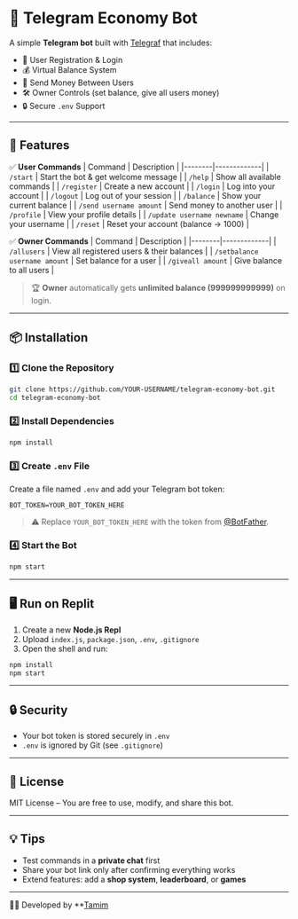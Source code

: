 # 💬 Telegram Economy Bot

A simple **Telegram bot** built with [Telegraf](https://telegraf.js.org/) that includes:
- 👤 User Registration & Login
- 💰 Virtual Balance System
- 🔄 Send Money Between Users
- 🛠 Owner Controls (set balance, give all users money)
- 🔒 Secure `.env` Support

---

## 🚀 Features

✅ **User Commands**
| Command | Description |
|--------|-------------|
| `/start` | Start the bot & get welcome message |
| `/help` | Show all available commands |
| `/register` | Create a new account |
| `/login` | Log into your account |
| `/logout` | Log out of your session |
| `/balance` | Show your current balance |
| `/send username amount` | Send money to another user |
| `/profile` | View your profile details |
| `/update username newname` | Change your username |
| `/reset` | Reset your account (balance → 1000) |

✅ **Owner Commands**
| Command | Description |
|--------|-------------|
| `/allusers` | View all registered users & their balances |
| `/setbalance username amount` | Set balance for a user |
| `/giveall amount` | Give balance to all users |

> 🏆 **Owner** automatically gets **unlimited balance (999999999999)** on login.

---

## 📦 Installation

### 1️⃣ Clone the Repository
```sh
git clone https://github.com/YOUR-USERNAME/telegram-economy-bot.git
cd telegram-economy-bot
````

### 2️⃣ Install Dependencies

```sh
npm install
```

### 3️⃣ Create `.env` File

Create a file named `.env` and add your Telegram bot token:

```env
BOT_TOKEN=YOUR_BOT_TOKEN_HERE
```

> ⚠️ Replace `YOUR_BOT_TOKEN_HERE` with the token from [@BotFather](https://t.me/BotFather).

### 4️⃣ Start the Bot

```sh
npm start
```

---

## 🖥 Run on Replit

1. Create a new **Node.js Repl**
2. Upload `index.js`, `package.json`, `.env`, `.gitignore`
3. Open the shell and run:

```sh
npm install
npm start
```

---

## 🔒 Security

* Your bot token is stored securely in `.env`
* `.env` is ignored by Git (see `.gitignore`)

---

## 📄 License

MIT License – You are free to use, modify, and share this bot.

---

## 💡 Tips

* Test commands in a **private chat** first
* Share your bot link only after confirming everything works
* Extend features: add a **shop system**, **leaderboard**, or **games**

---

👨‍💻 Developed by **[Tamim](https://github.com/minatonamikaze359)
